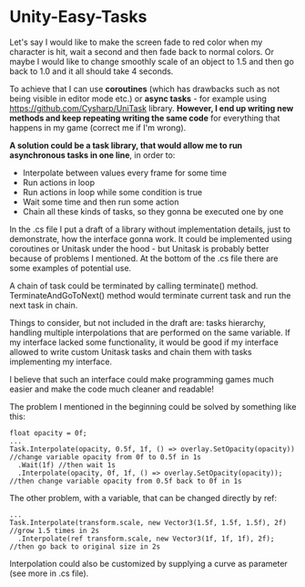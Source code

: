 # Unity-Easy-Tasks
Let's say I would like to make the screen fade to red color when my character is hit, wait a second and then fade back to normal colors.
Or maybe I would like to change smoothly scale of an object to 1.5 and then go back to 1.0 and it all should take 4 seconds.

To achieve that I can use **coroutines** (which has drawbacks such as not being visible in editor mode etc.) or **async tasks** - for example using https://github.com/Cysharp/UniTask library.
**However, I end up writing new methods and keep repeating writing the same code** for everything that happens in my game (correct me if I'm wrong).

**A solution could be a task library, that would allow me to run asynchronous tasks in one line**, in order to:

* Interpolate between values every frame for some time
* Run actions in loop
* Run actions in loop while some condition is true
* Wait some time and then run some action
* Chain all these kinds of tasks, so they gonna be executed one by one

In the .cs file I put a draft of a library without implementation details, just to demonstrate, how the interface gonna work. It could be implemented using coroutines or Unitask under the hood - but Unitask is probably better because of problems I mentioned.
At the bottom of the .cs file there are some examples of potential use.

A chain of task could be terminated by calling terminate() method. TerminateAndGoToNext() method would terminate current task and run the next task in chain.

Things to consider, but not included in the draft are:
tasks hierarchy, handling multiple interpolations that are performed on the same variable.
If my interface lacked some functionality, it would be good if my interface allowed to write custom Unitask tasks and chain them with tasks implementing my interface.

I believe that such an interface could make programming games much easier and make the code much cleaner and readable!

The problem I mentioned in the beginning could be solved by something like this:

```
float opacity = 0f;
...
Task.Interpolate(opacity, 0.5f, 1f, () => overlay.SetOpacity(opacity)) //change variable opacity from 0f to 0.5f in 1s
  .Wait(1f) //then wait 1s
  .Interpolate(opacity, 0f, 1f, () => overlay.SetOpacity(opacity)); //then change variable opacity from 0.5f back to 0f in 1s
```

The other problem, with a variable, that can be changed directly by ref:

```
...
Task.Interpolate(transform.scale, new Vector3(1.5f, 1.5f, 1.5f), 2f) //grow 1.5 times in 2s
  .Interpolate(ref transform.scale, new Vector3(1f, 1f, 1f), 2f); //then go back to original size in 2s
```
  
Interpolation could also be customized by supplying a curve as parameter (see more in .cs file).

